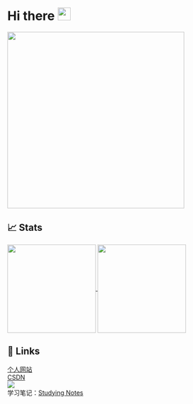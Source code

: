 # Hi there <img src="https://media.giphy.com/media/hvRJCLFzcasrR4ia7z/giphy.gif" width="29px" height="29px">
<img height=400 align="center" src="https://external-preview.redd.it/happy-rebirthday-the-binding-of-isaac-rebirth-was-born-10-v0-D2CLZycvE86AX_37pjGiOoT7MIsdrWCrjG1z7iu1t3Y.jpg?auto=webp&s=e111bc7f1b4f43148846efaf68653efe0d5f596a">

## 📈 Stats
<a href="https://github.com/anuraghazra/github-readme-stats">
  <img height=200 align="center" src="https://github-readme-stats.vercel.app/api?username=zhangbird050801&show_icons=true&rank_icon=github&include_all_commits=true"/>
</a>
<a href="https://github.com/anuraghazra/convoychat">
  <img height=200 align="center" src="https://github-readme-stats.vercel.app/api/top-langs?username=zhangbird050801&layout=compact&langs_count=8&card_width=320" />
</a>

## 🔗 Links
<a href="https://www.birdyweb.top">个人网站</a>
<br>
<a href="https://blog.csdn.net/DaphneOdera17">CSDN</a>
<br>
<a href="https://stackoverflow.com/users/22276736/birdy">
  <img src="https://img.shields.io/badge/stackoverflow-F58025?logo=stackoverflow&logoColor=white">
</a>
<br>
学习笔记：<a href="https://github.com/DaphneOdera17/notes">Studying Notes</a>
